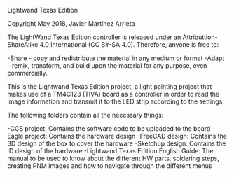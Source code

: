 Lightwand Texas Edition

Copyright May 2018, Javier Martínez Arrieta

The LightWand Texas Edition controller is released under an Attributtion-ShareAlike 4.0 International (CC BY-SA 4.0). Therefore, anyone is free to:

-Share - copy and redistribute the material in any medium or format
-Adapt - remix, transform, and build upon the material for any purpose, even commercially.


This is the Lightwand Texas Edition project, a light painting project that makes use of a TM4C123 (TIVA) board as a controller in order to read the image information and transmit it to the LED strip according to the settings.

The following folders contain all the necessary things:
	
-CCS project: Contains the software code to be uploaded to the board
-Eagle project: Contains the hardware design
-FreeCAD design: Contains the 3D design of the box to cover the hardware
-Sketchup design: Contains the ·D design of the hardware
-Lightwand Texas Edition English Guide: The manual to be used to know about the different HW parts, soldering steps, creating PNM images and how to navigate through the different menus 
